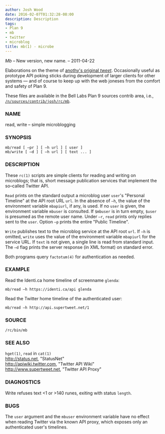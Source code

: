```yaml
---
author: Josh Wood
date: 2016-02-07T01:32:28-08:00
description: Description
tags:
- Plan 9
- mb
- twitter
- microblog
title: mb(1) - microbe
---
```


*Mb* – New version, new name. – 2011-04-22

Elaborations on the theme of [anothy's original *tweet*][anothy-tweet]. Occasionally useful as prototype API poking sticks during development of larger clients for other systems — and of course to keep up with the web joneses from the comfort and safety of Plan 9.

These files are available in the Bell Labs Plan 9 sources contrib area, i.e., [`/n/sources/contrib/josh/rc/mb`][p9contrib-mb].

### NAME

read, write – simple microblogging

### SYNOPSIS

`mb/read [ –pr ] [ –h url ] [ user ]`  
`mb/write [ –d ] [ –h url ] [ text ... ]`

### DESCRIPTION

These `rc(1)` scripts are simple clients for reading and writing on microblogs; that is, short message publication services that implement the so–called Twitter API.

`Read` prints on the standard output a microblog user `user`'s "Personal Timeline" at the API root URL `url`. In the absence of `–h`, the value of the environment variable `mbapiurl`, if any, is used. If no `user` is given, the environment variable `mbuser` is consulted. If `$mbuser` is in turn empty, `$user` is presumed as the remote user name. Under `–r`, `read` prints only replies sent to the `user`. Option `–p` prints the entire "Public Timeline".

`Write` publishes text to the microblog service at the API root `url`. If `–h` is omitted, `write` uses the value of the environment variable `mbapiurl` for the service URL. If `text` is not given, a single line is read from standard input. The `–d` flag prints the server response (in XML format) on standard error.

Both programs query `factotum(4)` for authentication as needed.

### EXAMPLE

Read the Identi.ca home timeline of screenname `glenda`:

`mb/read –h https://identi.ca/api glenda`

Read the Twitter home timeline of the authenticated user:

`mb/read –h http://api.supertweet.net/1`

### SOURCE

`/rc/bin/mb`

### SEE ALSO  

`hget(1)`, `read` in `cat(1)`  
http://status.net, "StatusNet"  
http://apiwiki.twitter.com, "Twitter API Wiki"   
http://www.supertweet.net, "Twitter API Proxy"

### DIAGNOSTICS  

Write refuses text <1 or >140 runes, exiting with status `length`.

### BUGS

The `user` argument and the `mbuser` environment variable have no effect when reading Twitter via the known API proxy, which exposes only an authenticated user's timelines.


[anothy-tweet]: http://plan9.bell-labs.com/sources/contrib/anothy/bin/rc/tweet
[p9contrib-mb]: http://plan9.bell-labs.com/sources/contrib/josh/rc/mb/
